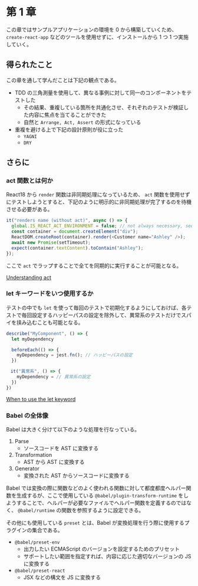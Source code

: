 # 第 1 章

この章ではサンプルアプリケーションの環境を 0 から構築していくため、 `create-react-app` などのツールを使用せずに、インストールから 1 つ 1 つ実施していく。

## 得られたこと

この章を通して学んだことは下記の観点である。

- TDD の三角測量を使用して、異なる事例に対して同一のコンポーネントをテストした
  - その結果、重複している箇所を共通化させ、それぞれのテストが検証した内容に焦点を当てることができた
  - 自然と `Arrange, Act, Assert` の形式になっている
- 重複を避ける上で下記の設計原則が役に立った
  - `YAGNI`
  - `DRY`

## さらに

### act 関数とは何か

React18 から `render` 関数は非同期処理になっているため、 `act` 関数を使用せずにテストしようとすると、下記のように明示的に非同期処理が完了するのを待機させる必要がある。

```ts
it("renders name (without act)", async () => {
  global.IS_REACT_ACT_ENVIRONMENT = false; // not always necessary, see below
  const container = document.createElement("div");
  ReactDOM.createRoot(container).render(<Customer name="Ashley" />);
  await new Promise(setTimeout);
  expect(container.textContent).toContain("Ashley");
});
```

ここで `act` でラップすることで全てを同期的に実行することが可能となる。

[Understanding act](https://reacttdd.com/understanding-act)

### let キーワードをいつ使用するか

テストの中でも `let` を使って毎回のテストで初期化するようにしておけば、各テストで毎回設定するハッピーパスの設定を除外して、異常系のテストだけでスパイを挟み込むことも可能となる。

```ts
describe("MyComponent", () => {
  let myDependency

  beforeEach(() => {
    myDependency = jest.fn(); // ハッピーパスの設定
  })

　it("異常系", () => {
    myDependency = // 異常系の設定
  })
})
```

[When to use the let keyword](https://reacttdd.com/use-of-let)

### Babel の全体像

Babel は大きく分けて以下のような処理を行なっている。

1. Parse
   - ソースコードを AST に変換する
2. Transformation
   - AST から AST に変換する
3. Generator
   - 変換された AST からソースコードに変換する

Babel では変換の際に関数などのよく使われる関数に対して都度都度ヘルパー関数を生成するが、ここで使用している `@babel/plugin-transform-runtime` をしようすることで、ヘルパーが必要なファイルでヘルパー関数を定義するのではなく、 `@babel/runtime` の関数を参照するように設定できる。

その他にも使用している `preset` とは、Babel が変換処理を行う際に使用するプラグインの集合である。

- `@babel/preset-env`
  - 出力したい ECMAScript のバージョンを設定するためのプリセット
  - サポートしたい範囲を指定すれば、内容に応じた適切なバージョンの JS に変換する
- `@babel/preset-react`
  - JSX などの構文を JS に変換する
